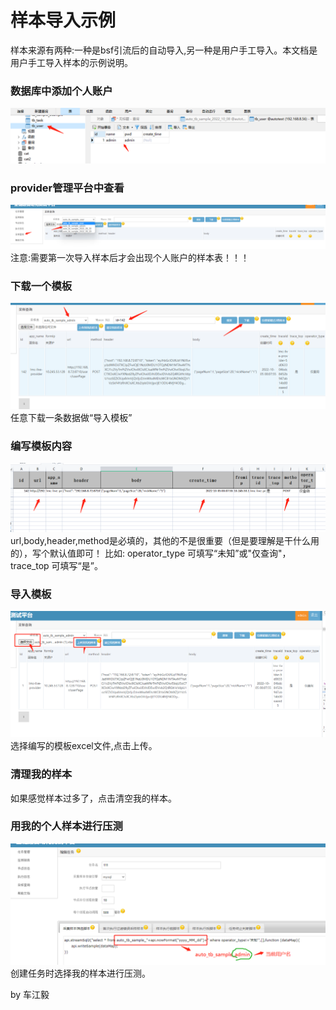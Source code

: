 # 样本导入示例
 样本来源有两种:一种是bsf引流后的自动导入,另一种是用户手工导入。本文档是用户手工导入样本的示例说明。 
 ### 数据库中添加个人账户
![数据库中添加个人账户](/doc/sample/1.png )

### provider管理平台中查看
![provider管理平台中查看](/doc/sample/2.png )
注意:需要第一次导入样本后才会出现个人账户的样本表！！！

### 下载一个模板
![下载一个模板](/doc/sample/3.png )
任意下载一条数据做“导入模板”

### 编写模板内容
![编写模板内容](/doc/sample/4.png )
url,body,header,method是必填的，其他的不是很重要（但是要理解是干什么用的），写个默认值即可！
比如: operator_type 可填写“未知”或"仅查询"，trace_top 可填写“是”。

### 导入模板
![导入模板](/doc/sample/5.png )
选择编写的模板excel文件,点击上传。

### 清理我的样本
如果感觉样本过多了，点击清空我的样本。

### 用我的个人样本进行压测
![用我的个人样本进行压测](/doc/sample/6.png )
创建任务时选择我的样本进行压测。



by 车江毅